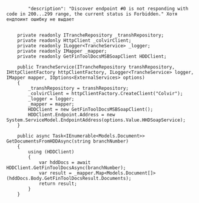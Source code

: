             "description": "Discover endpoint #0 is not responding with code in 200...299 range, the current status is Forbidden." Хотя ендпоинт ошибку не выдает


        private readonly ITrancheRepository _transhRepository;
        private readonly HttpClient _colvirClient;
        private readonly ILogger<TrancheService> _logger;
        private readonly IMapper _mapper;
        private readonly GetFinToolDocsMSBSoapClient HDDClient;

        public TrancheService(ITrancheRepository transhRepository, IHttpClientFactory httpClientFactory, ILogger<TrancheService> logger, IMapper mapper, IOptions<ExternalServices> options)
        {
            _transhRepository = transhRepository;
            _colvirClient = httpClientFactory.CreateClient("Colvir");
            _logger = logger;
            _mapper = mapper;
            HDDClient = new GetFinToolDocsMSBSoapClient();
            HDDClient.Endpoint.Address = new System.ServiceModel.EndpointAddress(options.Value.HHDSoapService);
        }
        
        public async Task<IEnumerable<Models.Document>> GetDocumentsFromHDDAsync(string branchNumber)
        {
            using (HDDClient)
            {
                var hddDocs = await HDDClient.GetFinToolDocsAsync(branchNumber);
                var result = _mapper.Map<Models.Document[]>(hddDocs.Body.GetFinToolDocsResult.Documents);
                return result;
            }
        }
